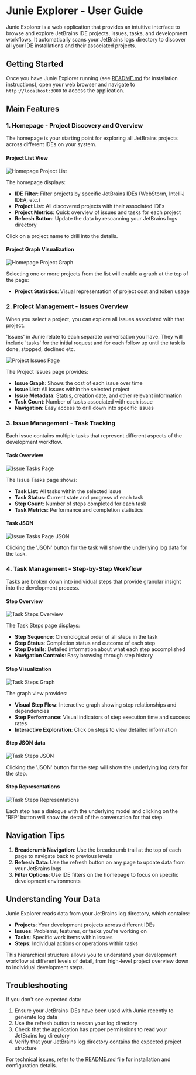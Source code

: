 # Junie Explorer - User Guide

Junie Explorer is a web application that provides an intuitive interface to browse and explore JetBrains IDE projects, issues, tasks, and development workflows. It automatically scans your JetBrains logs directory to discover all your IDE installations and their associated projects.

## Getting Started

Once you have Junie Explorer running (see [README.md](../README.md) for installation instructions), open your web browser and navigate to `http://localhost:3000` to access the application.

## Main Features

### 1. Homepage - Project Discovery and Overview

The homepage is your starting point for exploring all JetBrains projects across different IDEs on your system.

#### Project List View
![Homepage Project List](images/Homepage%20Project%20List.png)

The homepage displays:
- **IDE Filter**: Filter projects by specific JetBrains IDEs (WebStorm, IntelliJ IDEA, etc.)
- **Project List**: All discovered projects with their associated IDEs
- **Project Metrics**: Quick overview of issues and tasks for each project
- **Refresh Button**: Update the data by rescanning your JetBrains logs directory

Click on a project name to drill into the details.

#### Project Graph Visualization
![Homepage Project Graph](images/Homepage%20Project%20Graph.png)

Selecting one or more projects from the list will enable a graph at the top of the page:
- **Project Statistics**: Visual representation of project cost and token usage

### 2. Project Management - Issues Overview

When you select a project, you can explore all issues associated with that project.

'Issues' in Junie relate to each separate conversation you have.  They will include 'tasks' for the initial
request and for each follow up until the task is done, stopped, declined etc.

![Project Issues Page](images/Project%20Issues%20Page.png)

The Project Issues page provides:
- **Issue Graph**: Shows the cost of each issue over time
- **Issue List**: All issues within the selected project
- **Issue Metadata**: Status, creation date, and other relevant information
- **Task Count**: Number of tasks associated with each issue
- **Navigation**: Easy access to drill down into specific issues

### 3. Issue Management - Task Tracking

Each issue contains multiple tasks that represent different aspects of the development workflow.

#### Task Overview
![Issue Tasks Page](images/Issue%20Tasks%20Page.png)

The Issue Tasks page shows:
- **Task List**: All tasks within the selected issue
- **Task Status**: Current state and progress of each task
- **Step Count**: Number of steps completed for each task
- **Task Metrics**: Performance and completion statistics

#### Task JSON
![Issue Tasks Page JSON](images/Issue%20Tasks%20Page%20JSON.png)

Clicking the 'JSON' button for the task will show the underlying log data for the task.

### 4. Task Management - Step-by-Step Workflow

Tasks are broken down into individual steps that provide granular insight into the development process.

#### Step Overview
![Task Steps Overview](images/Task%20Steps%20Overview.png)

The Task Steps page displays:
- **Step Sequence**: Chronological order of all steps in the task
- **Step Status**: Completion status and outcome of each step
- **Step Details**: Detailed information about what each step accomplished
- **Navigation Controls**: Easy browsing through step history

#### Step Visualization
![Task Steps Graph](images/Task%20Steps%20Graph.png)

The graph view provides:
- **Visual Step Flow**: Interactive graph showing step relationships and dependencies
- **Step Performance**: Visual indicators of step execution time and success rates
- **Interactive Exploration**: Click on steps to view detailed information

#### Step JSON data
![Task Steps JSON](images/Task%20Steps%20JSON.png)

Clicking the 'JSON' button for the step will show the underlying log data for the step.

#### Step Representations
![Task Steps Representations](images/Task%20Steps%20Representations.png)

Each step has a dialogue with the underlying model and clicking on the 'REP' button will show the detail of
the conversation for that step.

## Navigation Tips

1. **Breadcrumb Navigation**: Use the breadcrumb trail at the top of each page to navigate back to previous levels
2. **Refresh Data**: Use the refresh button on any page to update data from your JetBrains logs
3. **Filter Options**: Use IDE filters on the homepage to focus on specific development environments

## Understanding Your Data

Junie Explorer reads data from your JetBrains log directory, which contains:
- **Projects**: Your development projects across different IDEs
- **Issues**: Problems, features, or tasks you're working on
- **Tasks**: Specific work items within issues
- **Steps**: Individual actions or operations within tasks

This hierarchical structure allows you to understand your development workflow at different levels of detail, from high-level project overview down to individual development steps.

## Troubleshooting

If you don't see expected data:
1. Ensure your JetBrains IDEs have been used with Junie recently to generate log data
2. Use the refresh button to rescan your log directory
3. Check that the application has proper permissions to read your JetBrains log directory
4. Verify that your JetBrains log directory contains the expected project structure

For technical issues, refer to the [README.md](../README.md) file for installation and configuration details.